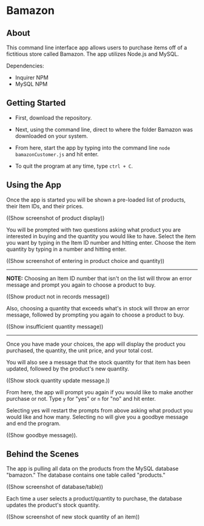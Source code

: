 # Bamazon

## About
This command line interface app allows users to purchase items off of a fictitious store called Bamazon. The app utilizes Node.js and MySQL.

Dependencies:
* Inquirer NPM
* MySQL NPM

## Getting Started
* First, download the repository.

* Next, using the command line, direct to where the folder Bamazon was downloaded on your system.

* From here, start the app by typing into the command line `node bamazonCustomer.js` and hit enter.

* To quit the program at any time, type `ctrl + C`.

## Using the App
Once the app is started you will be shown a pre-loaded list of products, their Item IDs, and their prices.

((Show screenshot of product display))

You will be prompted with two questions asking what product you are interested in buying and the quantity you would like to have. Select the item you want by typing in the Item ID number and hitting enter. Choose the item quantity by typing in a number and hitting enter. 

((Show screenshot of entering in product choice and quantity))

- - -
**NOTE:** 
Choosing an Item ID number that isn't on the list will throw an error message and prompt you again to choose a product to buy.

((Show product not in records message))

Also, choosing a quantity that exceeds what's in stock will throw an error message, followed by prompting you again to choose a product to buy.

((Show insufficient quantity message))
- - - 

Once you have made your choices, the app will display the product you purchased, the quantity, the unit price, and your total cost.

You will also see a message that the stock quantity for that item has been updated, followed by the product's new quantity. 

((Show stock quantity update message.))


From here, the app will prompt you again if you would like to make another purchase or not. Type `y` for "yes" or `n` for "no" and hit enter. 

Selecting yes will restart the prompts from above asking what product you would like and how many. Selecting no will give you a goodbye message and end the program.

((Show goodbye message)).

## Behind the Scenes
The app is pulling all data on the products from the MySQL database "bamazon." The database contains one table called "products."

((Show screenshot of database/table))

Each time a user selects a product/quantity to purchase, the database updates the product's stock quantity.

((Show screenshot of new stock quantity of an item))